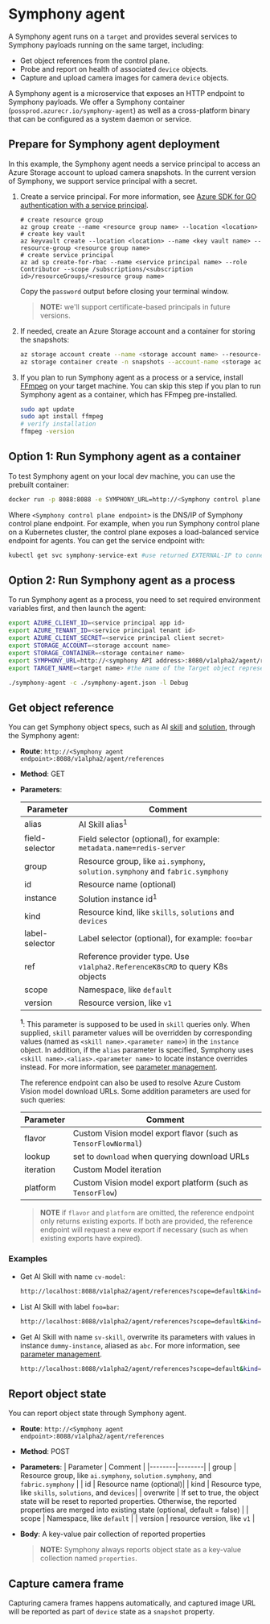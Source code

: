 # Symphony agent

A Symphony agent runs on a `target` and provides several services to Symphony payloads running on the same target, including:

* Get object references from the control plane.
* Probe and report on health of associated `device` objects.
* Capture and upload camera images for camera `device` objects.

A Symphony agent is a microservice that exposes an HTTP endpoint to Symphony payloads. We offer a Symphony container (`possprod.azurecr.io/symphony-agent`) as well as a cross-platform binary that can be configured as a system daemon or service.

## Prepare for Symphony agent deployment

In this example, the Symphony agent needs a service principal to access an Azure Storage account to upload camera snapshots. In the current version of Symphony, we support service principal with a secret.

1. Create a service principal. For more information, see [Azure SDK for GO authentication with a service principal](https://learn.microsoft.com/azure/developer/go/azure-sdk-authentication-service-principal?tabs=azure-cli).

    ```azurecli
    # create resource group
    az group create --name <resource group name> --location <location> 
    # create key vault
    az keyvault create --location <location> --name <key vault name> --resource-group <resource group name>
    # create service principal
    az ad sp create-for-rbac --name <service principal name> --role Contributor --scope /subscriptions/<subscription id>/resourceGroups/<resource group name>
    ```

    Copy the `password` output before closing your terminal window.

    > **NOTE:** we'll support certificate-based principals in future versions.

2. If needed, create an Azure Storage account and a container for storing the snapshots:

   ```bash
   az storage account create --name <storage account name> --resource-group <resource group name> --location <location> --sku Standard_LRS
   az storage container create -n snapshots --account-name <storage account name>
   ```

3. If you plan to run Symphony agent as a process or a service, install [FFmpeg](https://ffmpeg.org/) on your target machine. You can skip this step if you plan to run Symphony agent as a container, which has FFmpeg pre-installed.

   ```bash
   sudo apt update
   sudo apt install ffmpeg
   # verify installation
   ffmpeg -version
   ```

## Option 1: Run Symphony agent as a container

To test Symphony agent on your local dev machine, you can use the prebuilt container:

```bash
docker run -p 8088:8088 -e SYMPHONY_URL=http://<Symphony control plane endpoint>:8080/v1alpha2/agent/references -e AZURE_CLIENT_ID=<service principal app id> -e AZURE_TENANT_ID=<service principal tenant id> -e AZURE_CLIENT_SECRET=<service principal client secret> -e STORAGE_ACCOUNT=<storage account name> -e STORAGE_CONTAINER=<storage container name> -e TARGET_NAME=<target name> hbai/symphony-agent:0.1.26
```

Where `<Symphony control plane endpoint>` is the DNS/IP of Symphony control plane endpoint. For example, when you run Symphony control plane on a Kubernetes cluster, the control plane exposes a load-balanced service endpoint for agents. You can get the service endpoint with:

```bash
kubectl get svc symphony-service-ext #use returned EXTERNAL-IP to connect
```

## Option 2: Run Symphony agent as a process

To run Symphony agent as a process, you need to set required environment variables first, and then launch the agent:

```bash
export AZURE_CLIENT_ID=<service principal app id>
export AZURE_TENANT_ID=<service principal tenant id>
export AZURE_CLIENT_SECRET=<service principal client secret>
export STORAGE_ACCOUNT=<storage account name>
export STORAGE_CONTAINER=<storage container name>
export SYMPHONY_URL=http://<symphony API address>:8080/v1alpha2/agent/references # point to your local Symphony API endpoint, or the public Symphony API service endpoint on K8s
export TARGET_NAME=<target name> #the name of the Target object representing the current compute device

./symphony-agent -c ./symphony-agent.json -l Debug
```

## Get object reference

You can get Symphony object specs, such as AI [skill](../uom/ai-skill.md) and [solution](../uom/solution.md), through the Symphony agent:

* **Route**: `http://<Symphony agent endpoint>:8088/v1alpha2/agent/references`
* **Method**: GET
* **Parameters**:

  | Parameter | Comment |
  |--------|--------|
  | alias | AI Skill alias<sup>1</sup>|
  | field-selector | Field selector (optional), for example: `metadata.name=redis-server`|
  | group | Resource group, like `ai.symphony`, `solution.symphony` and `fabric.symphony`|
  | id | Resource name (optional)|
  | instance | Solution instance id<sup>1</sup>|
  | kind | Resource kind, like `skills`, `solutions` and `devices`|
  | label-selector | Label selector (optional), for example: `foo=bar`|
  | ref | Reference provider type. Use `v1alpha2.ReferenceK8sCRD` to query K8s objects |
  | scope | Namespace, like `default`|
  | version | Resource version, like `v1`|

  **<sup>1</sup>**: This parameter is supposed to be used in `skill` queries only. When supplied, `skill` parameter values will be overridden by corresponding values (named as `<skill name>.<parameter name>`) in the `instance` object. In addition, if the `alias` parameter is specified, Symphony uses `<skill name>.<alias>.<parameter name>` to locate instance overrides instead. For more information, see [parameter management](../ai-management/parameter-management.md).

  The reference endpoint can also be used to resolve Azure Custom Vision model download URLs. Some addition parameters are used for such queries:

  | Parameter | Comment |
  |--------|--------|
  | flavor | Custom Vision model export flavor (such as `TensorFlowNormal`)|
  | lookup |set to `download` when querying download URLs|
  | iteration | Custom Model iteration |
  | platform| Custom Vision model export platform (such as `TensorFlow`)|

  > **NOTE** if `flavor` and `platform` are omitted, the reference endpoint only returns existing exports. If both are provided, the reference endpoint will request a new export if necessary (such as when existing exports have expired).

### Examples

* Get AI Skill with name `cv-model`:

  ```bash
  http://localhost:8088/v1alpha2/agent/references?scope=default&kind=skills&version=v1&group=ai.symphony&id=cv-model&&ref=v1alpha2.ReferenceK8sCRD
  ```

* List AI Skill with label `foo=bar`:

  ```bash
  http://localhost:8088/v1alpha2/agent/references?scope=default&kind=skills&version=v1&group=ai.symphony&label-selector=foo=bar&&ref=v1alpha2.ReferenceK8sCRD
  ```

* Get AI Skill with name `sv-skill`, overwrite its parameters with values in instance `dummy-instance`, aliased as `abc`. For more information, see [parameter management](../ai-management/parameter-management.md).

  ```bash
  http://localhost:8088/v1alpha2/agent/references?scope=default&kind=skills&version=v1&group=ai.symphony&id=cv-skill&ref=v1alpha2.ReferenceK8sCRD&instance=dummy-instance&alias=abc
  ```

## Report object state

You can report object state through Symphony agent.

* **Route**: `http://<Symphony agent endpoint>:8088/v1alpha2/agent/references`
* **Method**: POST
* **Parameters**:
  | Parameter | Comment |
  |--------|--------|
  | group | Resource group, like `ai.symphony`, `solution.symphony`, and `fabric.symphony` |
  | id | Resource name (optional)|
  | kind | Resource type, like `skills`, `solutions`, and `devices`|
  | overwrite | If set to true, the object state will be reset to reported properties. Otherwise, the reported properties are merged into existing state (optional, default = false) |
  | scope | Namespace, like `default` |
  | version | resource version, like `v1` |

* **Body**: A key-value pair collection of reported properties

  >**NOTE:** Symphony always reports object state as a key-value collection named `properties`.

## Capture camera frame

Capturing camera frames happens automatically, and captured image URL will be reported as part of `device` state as a `snapshot` property.
